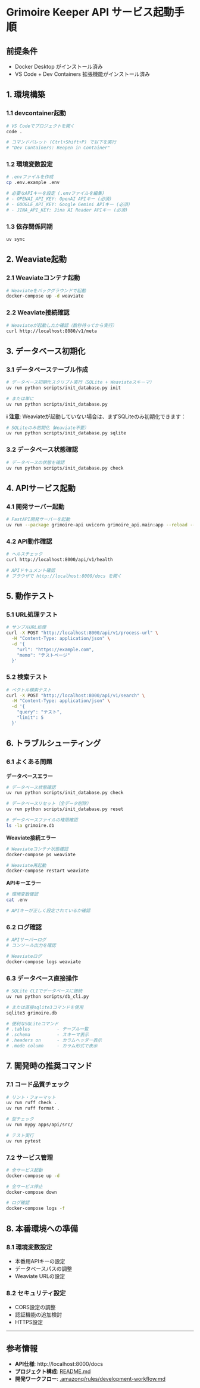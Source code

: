 # Grimoire Keeper API サービス起動手順

## 前提条件
- Docker Desktop がインストール済み
- VS Code + Dev Containers 拡張機能がインストール済み

## 1. 環境構築

### 1.1 devcontainer起動
```bash
# VS Codeでプロジェクトを開く
code .

# コマンドパレット (Ctrl+Shift+P) で以下を実行
# "Dev Containers: Reopen in Container"
```

### 1.2 環境変数設定
```bash
# .envファイルを作成
cp .env.example .env

# 必要なAPIキーを設定 (.envファイルを編集)
# - OPENAI_API_KEY: OpenAI APIキー (必須)
# - GOOGLE_API_KEY: Google Gemini APIキー (必須) 
# - JINA_API_KEY: Jina AI Reader APIキー (必須)
```

### 1.3 依存関係同期
```bash
uv sync
```

## 2. Weaviate起動

### 2.1 Weaviateコンテナ起動
```bash
# Weaviateをバックグラウンドで起動
docker-compose up -d weaviate
```

### 2.2 Weaviate接続確認
```bash
# Weaviateが起動したか確認（数秒待ってから実行）
curl http://localhost:8080/v1/meta
```

## 3. データベース初期化

### 3.1 データベーステーブル作成
```bash
# データベース初期化スクリプト実行（SQLite + Weaviateスキーマ）
uv run python scripts/init_database.py init

# または単に
uv run python scripts/init_database.py
```

**ℹ️ 注意**: Weaviateが起動していない場合は、まずSQLiteのみ初期化できます：
```bash
# SQLiteのみ初期化（Weaviate不要）
uv run python scripts/init_database.py sqlite
```

### 3.2 データベース状態確認
```bash
# データベースの状態を確認
uv run python scripts/init_database.py check
```

## 4. APIサービス起動

### 4.1 開発サーバー起動
```bash
# FastAPI開発サーバーを起動
uv run --package grimoire-api uvicorn grimoire_api.main:app --reload --host 0.0.0.0 --port 8000
```

### 4.2 API動作確認
```bash
# ヘルスチェック
curl http://localhost:8000/api/v1/health

# APIドキュメント確認
# ブラウザで http://localhost:8000/docs を開く
```

## 5. 動作テスト

### 5.1 URL処理テスト
```bash
# サンプルURL処理
curl -X POST "http://localhost:8000/api/v1/process-url" \
  -H "Content-Type: application/json" \
  -d '{
    "url": "https://example.com",
    "memo": "テストページ"
  }'
```

### 5.2 検索テスト
```bash
# ベクトル検索テスト
curl -X POST "http://localhost:8000/api/v1/search" \
  -H "Content-Type: application/json" \
  -d '{
    "query": "テスト",
    "limit": 5
  }'
```

## 6. トラブルシューティング

### 6.1 よくある問題

**データベースエラー**
```bash
# データベース状態確認
uv run python scripts/init_database.py check

# データベースリセット（全データ削除）
uv run python scripts/init_database.py reset

# データベースファイルの権限確認
ls -la grimoire.db
```

**Weaviate接続エラー**
```bash
# Weaviateコンテナ状態確認
docker-compose ps weaviate

# Weaviate再起動
docker-compose restart weaviate
```

**APIキーエラー**
```bash
# 環境変数確認
cat .env

# APIキーが正しく設定されているか確認
```

### 6.2 ログ確認
```bash
# APIサーバーログ
# コンソール出力を確認

# Weaviateログ
docker-compose logs weaviate
```

### 6.3 データベース直接操作
```bash
# SQLite CLIでデータベースに接続
uv run python scripts/db_cli.py

# または直接sqlite3コマンドを使用
sqlite3 grimoire.db

# 便利なSQLiteコマンド
# .tables          - テーブル一覧
# .schema          - スキーマ表示
# .headers on      - カラムヘッダー表示
# .mode column     - カラム形式で表示
```

## 7. 開発時の推奨コマンド

### 7.1 コード品質チェック
```bash
# リント・フォーマット
uv run ruff check .
uv run ruff format .

# 型チェック
uv run mypy apps/api/src/

# テスト実行
uv run pytest
```

### 7.2 サービス管理
```bash
# 全サービス起動
docker-compose up -d

# 全サービス停止
docker-compose down

# ログ確認
docker-compose logs -f
```

## 8. 本番環境への準備

### 8.1 環境変数設定
- 本番用APIキーの設定
- データベースパスの調整
- Weaviate URLの設定

### 8.2 セキュリティ設定
- CORS設定の調整
- 認証機能の追加検討
- HTTPS設定

---

## 参考情報

- **API仕様**: http://localhost:8000/docs
- **プロジェクト構成**: [README.md](./README.md)
- **開発ワークフロー**: [.amazonq/rules/development-workflow.md](./.amazonq/rules/development-workflow.md)